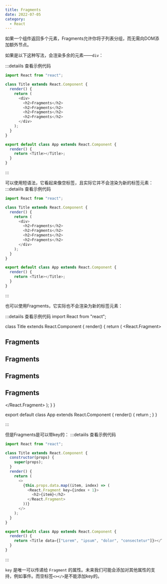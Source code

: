 ```yaml
---
title: Fragments
date: 2022-07-05
category:
  - React
---
```



如果一个组件返回多个元素，Fragments允许你将子列表分组，而无需向DOM添加额外节点。

<!-- more -->


如果是以下这种写法，会渲染多余的元素——`div`：

:::detaiils 查看示例代码
```js
import React from "react";

class Title extends React.Component {
  render() {
    return (
      <div>
        <h2>Fragments</h2>
        <h2>Fragments</h2>
        <h2>Fragments</h2>
        <h2>Fragments</h2>
      </div>
    );
  }
}

export default class App extends React.Component {
  render() {
    return <Title></Title>;
  }
}
```
:::


可以使用短语法，它看起来像空标签，且实际它并不会渲染为新的标签元素：
:::detaiils 查看示例代码
```js
import React from "react";

class Title extends React.Component {
  render() {
    return (
      <div>
        <h2>Fragments</h2>
        <h2>Fragments</h2>
        <h2>Fragments</h2>
        <h2>Fragments</h2>
      </div>
    );
  }
}

export default class App extends React.Component {
  render() {
    return <Title></Title>;
  }
}

```
:::

也可以使用Fragments，它实际也不会渲染为新的标签元素：

:::detaiils 查看示例代码
import React from "react";

class Title extends React.Component {
  render() {
    return (
      <React.Fragment>
        <h2>Fragments</h2>
        <h2>Fragments</h2>
        <h2>Fragments</h2>
        <h2>Fragments</h2>
      </React.Fragment>
    );
  }
}

export default class App extends React.Component {
  render() {
    return <Title></Title>;
  }
}

:::


但是Fragments是可以带key的：
:::detaiils 查看示例代码
```js
import React from "react";

class Title extends React.Component {
  constructor(props) {
    super(props);
  }
  render() {
    return (
      <>
        {this.props.data.map((item, index) => (
          <React.Fragment key={index + 1}>
            <h2>{item}</h2>
          </React.Fragment>
        ))}
      </>
    );
  }
}

export default class App extends React.Component {
  render() {
    return <Title data={["Lorem", "ipsum", "dolor", "consectetur"]}></Title>;
  }
}

```
:::

`key` 是唯一可以传递给 `Fragment` 的属性。未来我们可能会添加对其他属性的支持，例如事件。而空标签`<></>`是不能添加key的。


